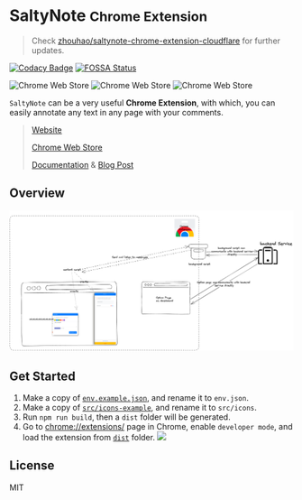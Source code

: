 # SaltyNote <small>Chrome Extension</small>

> Check [zhouhao/saltynote-chrome-extension-cloudflare](https://github.com/zhouhao/saltynote-chrome-extension-cloudflare) for further updates.


[![Codacy Badge](https://app.codacy.com/project/badge/Grade/62a09c3bb28d4f5b882eb6c01dad6ea4)](https://app.codacy.com/gh/SaltyNote/saltynote-chrome-extension/dashboard?utm_source=gh&utm_medium=referral&utm_content=&utm_campaign=Badge_grade)
[![FOSSA Status](https://app.fossa.com/api/projects/git%2Bgithub.com%2FSaltyNote%2Fsaltynote-chrome-extension.svg?type=shield)](https://app.fossa.com/projects/git%2Bgithub.com%2FSaltyNote%2Fsaltynote-chrome-extension?ref=badge_shield)

![Chrome Web Store](https://img.shields.io/chrome-web-store/stars/baanghljiehhpljdbonfknboakpfajnn)
![Chrome Web Store](https://img.shields.io/chrome-web-store/rating-count/baanghljiehhpljdbonfknboakpfajnn)
![Chrome Web Store](https://img.shields.io/chrome-web-store/users/baanghljiehhpljdbonfknboakpfajnn)

`SaltyNote` can be a very useful **Chrome Extension**, with which, you can easily annotate any text in any page with your comments.

> [Website](https://saltynote.com/)
> 
> [Chrome Web Store](https://chrome.google.com/webstore/detail/saltynote/baanghljiehhpljdbonfknboakpfajnn)
> 
> [Documentation](https://saltynote.github.io/saltynote-chrome-extension/) & [Blog Post](https://hzhou.me/2023/04/22/saltynote-implementation-chrome-extension/)

## Overview
![Overview](https://raw.githubusercontent.com/zhouhao/SaltyNote-Overview-Slides/master/assets/chrome-extension-overview.png)

## Get Started

1. Make a copy of [`env.example.json`](./env.example.json), and rename it to `env.json`.
1. Make a copy of [`src/icons-example`](./src/icons-example), and rename it to `src/icons`.
1. Run `npm run build`, then a `dist` folder will be generated.
1. Go to [chrome://extensions/](chrome://extensions/) page in Chrome, enable `developer mode`, and load the extension from [`dist`](./dist) folder.
   ![](./docs/images/chrome.png)

## License

MIT
